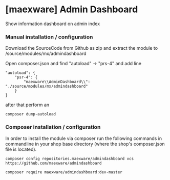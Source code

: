 [maexware] Admin Dashboard
===============
Show information dashboard on admin index


### Manual installation / configuration

Download the SourceCode from Github as zip and extract the module to /source/modules/mx/admindashboard

Open composer.json and find "autoload" -> "prs-4" and add line

    "autoload": {
        "psr-4": {
            "maexware\\AdminDashboard\\": "./source/modules/mx/admindashboard"
        }
    }

after that perform an 

`composer dump-autoload`

### Composer installation / configuration

In order to install the module via composer run the following commands in commandline in your shop base directory (where the shop's composer.json file is located).


`composer config repositories.maexware/admindashboard vcs https://github.com/maexware/admindashboard `

`composer require maexware/admindashboard:dev-master`


